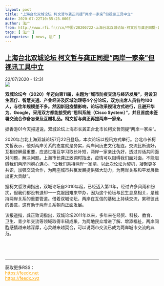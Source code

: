```yaml
---
layout: post
title: "上海台北双城论坛 柯文哲与龚正同提“两岸一家亲”但视讯工具中立"
date: 2020-07-22T10:55:23.000Z
author: 法广
from: http://www.rfi.fr//cn/中国/20200722-上海台北双城论坛-柯文哲与龚正同提-两岸一家亲-但视讯工具中立
tags: [ 法广 ]
categories: [ news, 法广 ]
---
```

<!--1595415323000-->
[上海台北双城论坛 柯文哲与龚正同提“两岸一家亲”但视讯工具中立](http://www.rfi.fr//cn/%E4%B8%AD%E5%9B%BD/20200722-%E4%B8%8A%E6%B5%B7%E5%8F%B0%E5%8C%97%E5%8F%8C%E5%9F%8E%E8%AE%BA%E5%9D%9B-%E6%9F%AF%E6%96%87%E5%93%B2%E4%B8%8E%E9%BE%9A%E6%AD%A3%E5%90%8C%E6%8F%90-%E4%B8%A4%E5%B2%B8%E4%B8%80%E5%AE%B6%E4%BA%B2-%E4%BD%86%E8%A7%86%E8%AE%AF%E5%B7%A5%E5%85%B7%E4%B8%AD%E7%AB%8B)
------

<div>
<div>22/07/2020 - 12:31</div><img src="https://s.rfi.fr/media/display/6d20c5b6-cc06-11ea-b4c3-005056bff430/w:310/p:16x9/kzw.jpeg"><p><strong>双城论坛今（2020）年迈向第11届，主题为“城市防疫交流与经济发展”，另设卫生医疗、智慧交通、产业经济及区域治理等4个分论坛，双方出席人员各约100人，与往年规模差不多。然因新冠疫情影响，论坛改采视讯方式进行，且避开华为、Google，采用双方都能接受的“思科系统（Cisco System）”，并且首度未签署交流合作备忘录及互赠礼品。柯文哲与龚正再提两岸一家亲。</strong></p><div class="t-content__body u-clearfix"><div class="m-interstitial"></div><p>据香港01今天报道说，双城论坛上海市长龚正台北市长柯文哲同提“两岸一家亲”。</p><p>2020年台北上海双城论坛7月22日登场，本次论坛以视讯方式举行。台北市长柯文哲表示，他对两岸关系的态度就是务实，两岸间历史文化相连，交流比断流好，互相谅解最重要，应透过相互学习取长补短，两岸一家亲比仇好，透过对话共同面对问题，解决问题。上海市长龚正致词时指出，疫情可以阻碍我们面对面，不能阻碍我们两岸同胞心连心，“让我们秉持两岸一家清，以此次论坛为契机，凝聚更多共识，加强交流合作，为两座城市共赢发展提供强大动力，为两岸关系和平发展做出更大贡献”。</p><p>据柯文哲致词指出，双城论坛自2010年起，已经迈入第11年，经过许多风雨和纷扰，但我们都没有退却一一克服困难来举办，因为这个论坛与民生息息相关，是维持两岸关系的重要管道。借着双城论坛，两岸在互信的基础上持续交流，累积彼此的善意，这有助于两岸关系朝向正面发展。</p><p>该报道指，龚正致词指出，双城论坛2011年以来，多年来在经贸、科技、教育、卫生、青少年交流等领域取得丰硕成果，为两地民众增进了解、增添福祉，两岸同胞感情越来越深厚，心灵越来越契合，可以说两市交流已成为两岸城市交流的典范。</p><p> </p><div class="o-self-promo o-self-promo--nl o-self-promo--hidden" data-selfpromo-newsletter></div><div class="o-self-promo o-self-promo--app o-self-promo--hidden" data-selfpromo-app></div></div><br><hr><div>获取更多RSS：<br><a href="https://feedx.net" style="color:orange" target="_blank">https://feedx.net</a> <br><a href="https://feedx.xyz" style="color:orange" target="_blank">https://feedx.xyz</a><br></div>
</div>
